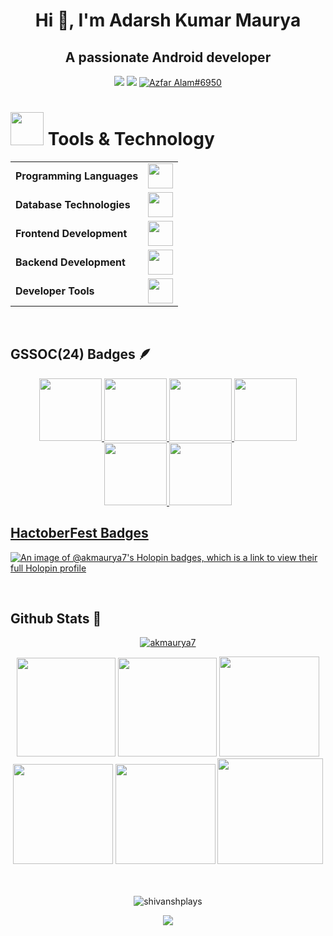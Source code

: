 <h1 align="center">Hi 👋, I'm Adarsh Kumar Maurya</h1>
<h2 align="center"> A passionate Android developer </h2>

<p align="center"> 
  <a href="https://www.linkedin.com/in/akmaurya7"><img src="https://img.shields.io/badge/LinkedIn-d5d5d5?style=for-the-badge&logo=linkedin&logoColor=0A0209"/></a>
  <a href="mailto:amaurya4570@gmail.com"><img src="https://img.shields.io/badge/Gmail-d5d5d5?style=for-the-badge&logo=gmail&logoColor=0A0209" /></a>
  <a href="https://discordapp.com/users/amaurya7"><img src="https://img.shields.io/badge/Discord-d5d5d5?style=for-the-badge&logo=discord&logoColor=0A0209" alt="Azfar Alam#6950" ></a>
</p>



<h1><img src="https://media.tenor.com/Pnb_hVWq2sgAAAAj/on-process-dig.gif" width="53" height="53"/> Tools & Technology</h1>
<table>
	<tr>
	<td><strong>Programming Languages</strong></td>
	<td><img height=40 src = "https://skillicons.dev/icons?i=kotlin,java,python,cpp,c&theme=dark"></td>
</tr>
<tr>
	<td><strong>Database Technologies</strong></td>
	<td><img height=40 src = "https://skillicons.dev/icons?i=firebase,aws,gcp,mysql,mongodb&theme=dark"></td>
</tr>
<tr>
	<td><strong>Frontend Development</strong></td>
	<td><img height=40 src = "https://skillicons.dev/icons?i=html,css,js" ></td>
</tr>
<tr>
	<td><strong>Backend Development</strong></td>
	<td><img height=40 src = "https://skillicons.dev/icons?i=nodejs&theme=dark"></td>
</tr>

<tr>
	<td><strong>Developer Tools</strong></td>
	<td><img height=40 src = "https://skillicons.dev/icons?i=androidstudio,gradle,git,github,postman&theme=dark"></td>
</tr>

</table>

<br/>


## GSSOC(24) Badges 🪶
<div style='display:flex; align-items:center; gap: 10px;' align='center'><a href="https://gssoc.girlscript.tech/leaderboard">
<img src="https://raw.githubusercontent.com/GSSoC24/Postman-Challenge/main/docs/assets/Postman%20White.png" width="100px" height="100px" />
  <img src="https://raw.githubusercontent.com/GSSoC24/Postman-Challenge/main/docs/assets/1.png" width="100px" height="100px" padding="10px"/>
  <img src="https://raw.githubusercontent.com/GSSoC24/Postman-Challenge/main/docs/assets/2.png" width="100px" height="100px" />
  <img src="https://raw.githubusercontent.com/GSSoC24/Postman-Challenge/main/docs/assets/3.png" width="100px" height="100px" />
  <img src="https://raw.githubusercontent.com/GSSoC24/Postman-Challenge/main/docs/assets/4.png" width="100px" height="100px" />
  <img src="https://raw.githubusercontent.com/GSSoC24/Postman-Challenge/main/docs/assets/5.png" width="100px" height="100px" />
</div>

## HactoberFest Badges

[![An image of @akmaurya7's Holopin badges, which is a link to view their full Holopin profile](https://holopin.me/akmaurya7)](https://holopin.io/@akmaurya7)

<br/>

## Github Stats 🧊

<div align="center">

<p align="center">
  <a href="https://github-profile-trophy.vercel.app/?username=akmaurya7"><img src="https://github-profile-trophy.vercel.app/?username=akmaurya7&theme=radical" alt="akmaurya7"/></a>
</p>

<img height="158em" src="https://github-profile-summary-cards.vercel.app/api/cards/profile-details?username=akmaurya7&theme=radical">
<img height="158em" src="https://github-profile-summary-cards.vercel.app/api/cards/stats?username=akmaurya7&theme=radical">
<img height="160em" src="https://github-profile-summary-cards.vercel.app/api/cards/repos-per-language?username=akmaurya7&theme=radical">
<img height="160em" src="https://github-profile-summary-cards.vercel.app/api/cards/most-commit-language?username=akmaurya7&theme=radical">
<img height="160em" src="https://github-profile-summary-cards.vercel.app/api/cards/productive-time?username=akmaurya7&theme=radical&utcOffset=8">
<img height="169em" src="https://github-readme-stats.vercel.app/api?username=akmaurya7&theme=radical&hide_border=false&include_all_commits=false&count_private=false">


<br/>
<br/>
<br/>

<p align="center">
   <a>
     <p><img align="center" src="https://github-readme-streak-stats.herokuapp.com/?user=akmaurya7&theme=radical" alt="shivanshplays" /></p>
   </a>
</p>

<div align="center">
  <img src="https://github-readme-activity-graph.vercel.app/graph?username=akmaurya7&theme=synthwave-84&true&hide_border=true" />
</div>
